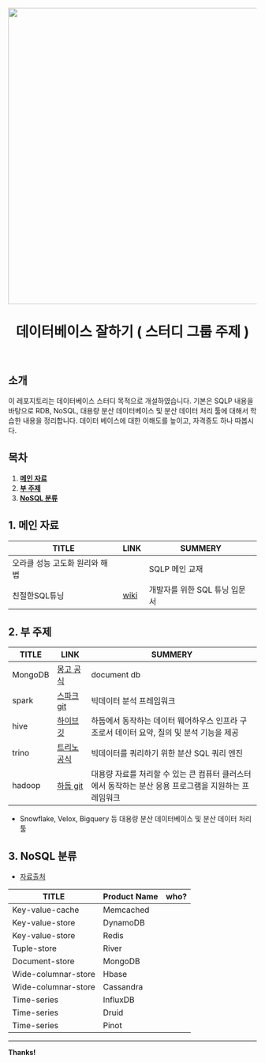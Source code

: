 <h1 align="center">
  <br>
  <img src="https://nesoy.github.io/assets/logo/database.jpg"  width=600"></a>
  <br>
  <br>
  데이터베이스 잘하기 ( 스터디 그룹 주제 )
  <br>
  <br>
</h1>


## 소개

이 레포지토리는 데이터베이스 스터디 목적으로 개설하였습니다. 기본은 SQLP 내용을 바탕으로 RDB, NoSQL, 대용량 분산 데이터베이스 및 분산 데이터 처리 툴에 대해서 학습한 내용을 정리합니다. 데이터 베이스에 대한 이해도를 높이고, 자격증도 하나 따봅시다.

## 목차

1. **[메인 자료](#1-메인-자료)**
1. **[부 주제](#2-부-주제)**
1. **[NoSQL 분류](#3-NoSQL-분류)**



## 1. 메인 자료
| TITLE | LINK | SUMMERY | 
| ------ | ------ | ------ |
| 오라클 성능 고도화 원리와 해법 | | SQLP 메인 교재 |
| 친절한SQL튜닝 |[wiki][BOOK_WIKI] | 개발자를 위한 SQL 튜닝 입문서 |

## 2. 부 주제
| TITLE | LINK | SUMMERY | 
| ------ | ------ | ------ |
| MongoDB | [몽고 공식][MONGO] | document db |
| spark | [스파크 git][SPARK] | 빅데이터 분석 프레임워크 |
| hive | [하이브 깃][HIVE] | 하둡에서 동작하는 데이터 웨어하우스 인프라 구조로서 데이터 요약, 질의 및 분석 기능을 제공 |
| trino | [트리노 공식][TRINO] | 빅데이터를 쿼리하기 위한 분산 SQL 쿼리 엔진 |
| hadoop | [하둡 git][HADOOP] | 대용량 자료를 처리할 수 있는 큰 컴퓨터 클러스터에서 동작하는 분산 응용 프로그램을 지원하는 프레임워크|

                                                                         

- Snowflake, Velox, Bigquery 등 대용량 분산 데이터베이스 및 분산 데이터 처리 툴

                                                                         

## 3. NoSQL 분류
- [자료출처][NoSql]  
                                                                         
                                                                         
| TITLE | Product Name | who? | 
| ------ | ------ | ------ |
| Key-value-cache | Memcached | |
| Key-value-store | DynamoDB | |
| Key-value-store | Redis | |
| Tuple-store | River | |
| Document-store | MongoDB | |
| Wide-columnar-store | Hbase | |                                                                         
| Wide-columnar-store | Cassandra | |
| Time-series | InfluxDB | |
| Time-series | Druid | |
| Time-series | Pinot | |
                                                                         
---
**Thanks!**

[//]: # (These are reference links used in the body of this note and get stripped out when the markdown processor does its job. There is no need to format nicely because it shouldn't be seen. Thanks SO - http://stackoverflow.com/questions/4823468/store-comments-in-markdown-syntax)
   [NoSql]: <http://www.opennaru.com/jboss/nosql-is-a-horseless-carriage>
   [HIVE]: <https://github.com/apache/hive>
   [TRINO]: <https://trino.io/>
   [HADOOP]: <https://git-wip-us.apache.org/repos/asf?p=hadoop.git>
   [SPARK]: <https://github.com/apache/spark>
   [BOOK_WIKI]: <https://github.com/t0e8r1r4y/SQLP_STUDY/wiki>
   [MONGO]: <https://www.mongodb.com/>
